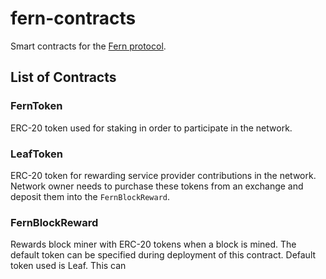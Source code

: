 # fern-contracts
Smart contracts for the [Fern protocol](https://fern.network).

## List of Contracts
### FernToken
ERC-20 token used for staking in order to participate in the network.

### LeafToken
ERC-20 token for rewarding service provider contributions in the network. Network owner needs to purchase 
these tokens from an exchange and deposit them into the `FernBlockReward`.

### FernBlockReward
Rewards block miner with ERC-20 tokens when a block is mined. The default token can be specified during 
deployment of this contract. Default token used is Leaf. This can
